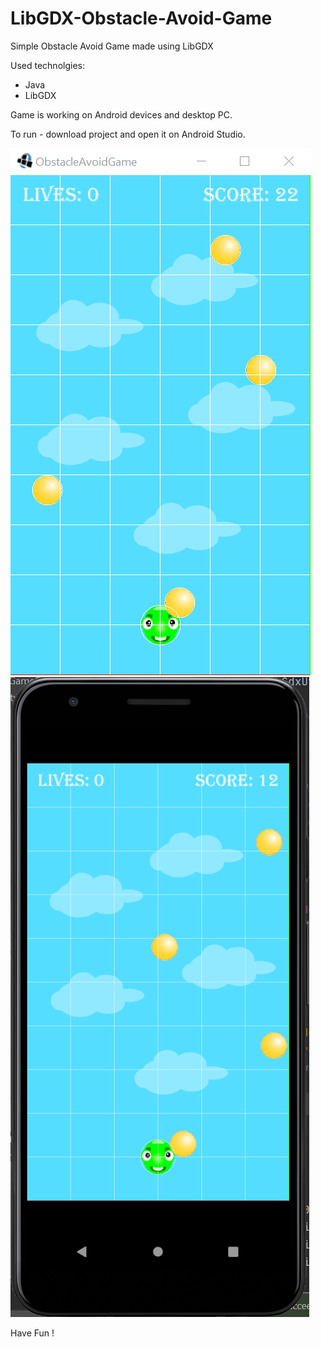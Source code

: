 # LibGDX-Obstacle-Avoid-Game
Simple Obstacle Avoid Game made using LibGDX 

Used technolgies:

* Java 
* LibGDX 

Game is working on Android devices and desktop PC.

To run - download project and open it on Android Studio.

![alt text](https://github.com/Artie821/LibGDX-Obstacle-Avoid-Game/blob/d8879311f0d8e9b59b0b4e4181f3fc35dcd2ed5c/desktop/assets-raw/DesktopScreen.bmp)
![alt text](https://raw.githubusercontent.com/Artie821/LibGDX-Obstacle-Avoid-Game/d8879311f0d8e9b59b0b4e4181f3fc35dcd2ed5c/desktop/assets-raw/MobileScreen.bmp)

Have Fun !

